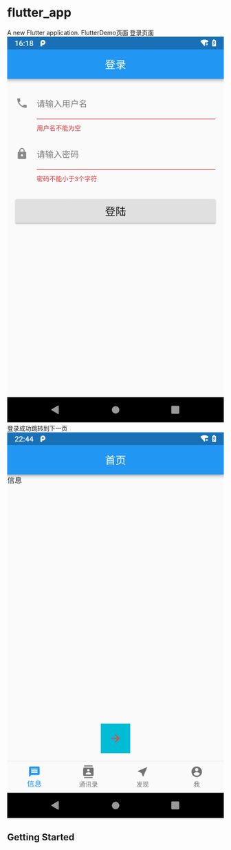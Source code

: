 # flutter_app

A new Flutter application.
FlutterDemo页面
登录页面
![登录页面](https://github.com/rogan528/TuPianResource/blob/master/flutter_login.png)
登录成功跳转到下一页
![导航栏](https://github.com/rogan528/TuPianResource/blob/master/%E5%BA%95%E9%83%A8%E5%AF%BC%E8%88%AA%E6%A0%8F.png)
## Getting Started

